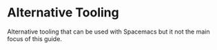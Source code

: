 # Alternative Tooling

Alternative tooling that can be used with Spacemacs but it not the main focus of this guide.
